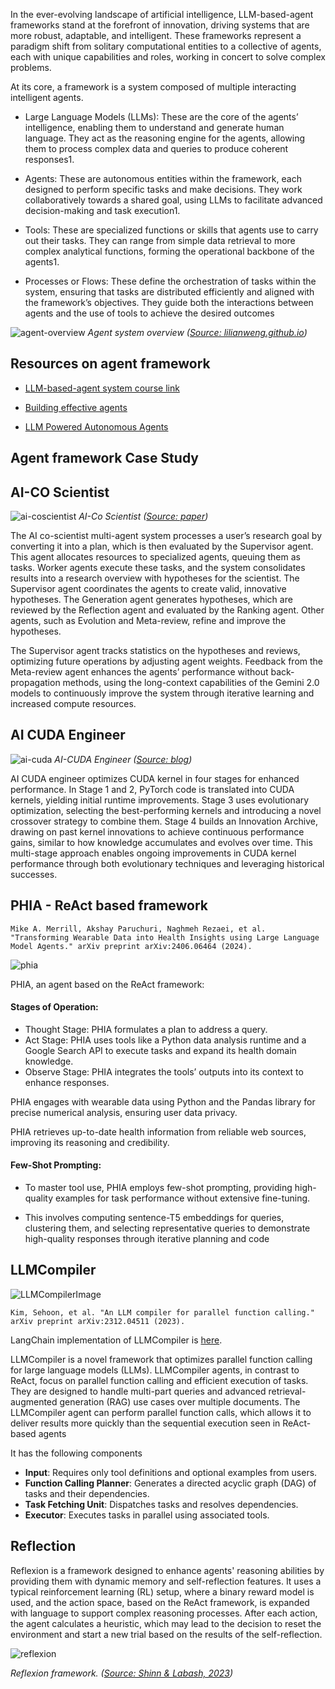 In the ever-evolving landscape of artificial intelligence, LLM-based-agent frameworks stand at the forefront of innovation, driving systems that are more robust, adaptable, and intelligent. These frameworks represent a paradigm shift from solitary computational entities to a collective of agents, each with unique capabilities and roles, working in concert to solve complex problems. 

At its core, a framework is a system composed of multiple interacting intelligent agents. 

- Large Language Models (LLMs): These are the core of the agents’ intelligence, enabling them to understand and generate human language. They act as the reasoning engine for the agents, allowing them to process complex data and queries to produce coherent responses1.

- Agents: These are autonomous entities within the framework, each designed to perform specific tasks and make decisions. They work collaboratively towards a shared goal, using LLMs to facilitate advanced decision-making and task execution1.

- Tools: These are specialized functions or skills that agents use to carry out their tasks. They can range from simple data retrieval to more complex analytical functions, forming the operational backbone of the agents1.

- Processes or Flows: These define the orchestration of tasks within the system, ensuring that tasks are distributed efficiently and aligned with the framework’s objectives. They guide both the interactions between agents and the use of tools to achieve the desired outcomes

![agent-overview](/images/rlhf/agent.png)
*Agent system overview ([Source: lilianweng.github.io](https://lilianweng.github.io/posts/2023-06-23-agent/))*

## Resources on agent framework
- [LLM-based-agent system course link](https://llmagents-learning.org/f24)

- [Building effective agents](https://www.anthropic.com/research/building-effective-agents)

- [LLM Powered Autonomous Agents](https://lilianweng.github.io/posts/2023-06-23-agent/)

## Agent framework Case Study

## AI-CO Scientist

![ai-coscientist](/images/rlhf/co-scientist.png)
*AI-Co Scientist ([Source: paper](https://storage.googleapis.com/coscientist_paper/ai_coscientist.pdf))*

The AI co-scientist multi-agent system processes a user’s research goal by converting it into a plan, which is then evaluated by the Supervisor agent. This agent allocates resources to specialized agents, queuing them as tasks. Worker agents execute these tasks, and the system consolidates results into a research overview with hypotheses for the scientist. The Supervisor agent coordinates the agents to create valid, innovative hypotheses. The Generation agent generates hypotheses, which are reviewed by the Reflection agent and evaluated by the Ranking agent. Other agents, such as Evolution and Meta-review, refine and improve the hypotheses.

The Supervisor agent tracks statistics on the hypotheses and reviews, optimizing future operations by adjusting agent weights. Feedback from the Meta-review agent enhances the agents’ performance without back-propagation methods, using the long-context capabilities of the Gemini 2.0 models to continuously improve the system through iterative learning and increased compute resources.

## AI CUDA Engineer

![ai-cuda](/images/rlhf/ai-cuda-engineer.png)
*AI-CUDA Engineer ([Source: blog](https://sakana.ai/ai-cuda-engineer/))*

AI CUDA engineer optimizes CUDA kernel in four stages for enhanced performance. In Stage 1 and 2, PyTorch code is translated into CUDA kernels, yielding initial runtime improvements. Stage 3 uses evolutionary optimization, selecting the best-performing kernels and introducing a novel crossover strategy to combine them. Stage 4 builds an Innovation Archive, drawing on past kernel innovations to achieve continuous performance gains, similar to how knowledge accumulates and evolves over time. This multi-stage approach enables ongoing improvements in CUDA kernel performance through both evolutionary techniques and leveraging historical successes.

## PHIA - ReAct based framework
```
Mike A. Merrill, Akshay Paruchuri, Naghmeh Rezaei, et al. "Transforming Wearable Data into Health Insights using Large Language Model Agents." arXiv preprint arXiv:2406.06464 (2024).
```
![phia](/images/rlhf/IMG_4231.png)

PHIA, an agent based on the ReAct framework:
#### Stages of Operation:
- Thought Stage: PHIA formulates a plan to address a query.
- Act Stage: PHIA uses tools like a Python data analysis runtime and a Google Search API to execute tasks and expand its health domain knowledge.
- Observe Stage: PHIA integrates the tools’ outputs into its context to enhance responses.

PHIA engages with wearable data using Python and the Pandas library for precise numerical analysis, ensuring user data privacy.

PHIA retrieves up-to-date health information from reliable web sources, improving its reasoning and credibility.

#### Few-Shot Prompting:
- To master tool use, PHIA employs few-shot prompting, providing high-quality examples for task performance without extensive fine-tuning.

- This involves computing sentence-T5 embeddings for queries, clustering them, and selecting representative queries to demonstrate high-quality responses through iterative planning and code

## LLMCompiler 
![LLMCompilerImage](/images/rlhf/llmcompiler.png)

```
Kim, Sehoon, et al. "An LLM compiler for parallel function calling." arXiv preprint arXiv:2312.04511 (2023).
```

LangChain implementation of LLMCompiler is [here](https://langchain-ai.github.io/langgraph/tutorials/llm-compiler/LLMCompiler/). 


LLMCompiler is a novel framework that optimizes parallel function calling for large language models (LLMs). LLMCompiler agents, in contrast to ReAct, focus on parallel function calling and efficient execution of tasks. They are designed to handle multi-part queries and advanced retrieval-augmented generation (RAG) use cases over multiple documents. The LLMCompiler agent can perform parallel function calls, which allows it to deliver results more quickly than the sequential execution seen in ReAct-based agents

It has the following components
- **Input**: Requires only tool definitions and optional examples from users.
- **Function Calling Planner**: Generates a directed acyclic graph (DAG) of tasks and their dependencies.
- **Task Fetching Unit**: Dispatches tasks and resolves dependencies.
- **Executor**: Executes tasks in parallel using associated tools.

## Reflection

Reflexion is a framework designed to enhance agents' reasoning abilities by providing them with dynamic memory and self-reflection features. It uses a typical reinforcement learning (RL) setup, where a binary reward model is used, and the action space, based on the ReAct framework, is expanded with language to support complex reasoning processes. After each action, the agent calculates a heuristic, which may lead to the decision to reset the environment and start a new trial based on the results of the self-reflection.

![reflexion](/images/rlhf/reflexion.png)

*Reflexion framework. ([Source: Shinn & Labash, 2023](https://arxiv.org/abs/2303.11366))*



